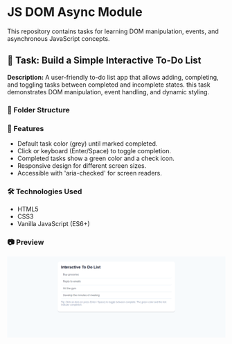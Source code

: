# JS DOM Async Module

This repository contains tasks for
learning DOM manipulation, events, and asynchronous JavaScript
concepts.

## 📌 Task: Build a Simple Interactive To-Do List

**Description:**
A user-friendly to-do list app that allows adding, completing, and toggling tasks between completed and incomplete states. this task demonstrates DOM manipulation, event handling, and dynamic styling.


### 📁 Folder Structure

### 🚀 Features
- Default task color (grey) until marked completed.
- Click or keyboard (Enter/Space) to toggle completion.
- Completed tasks show a green color and a check icon.
- Responsive design for different screen sizes.
- Accessible with 'aria-checked' for screen readers.

### 🛠️ Technologies Used
- HTML5
- CSS3
- Vanilla JavaScript (ES6+)

### 📷 Preview

![Interactive To-Do List Screenshot](<../../asset/Interactive to-do list.png>)